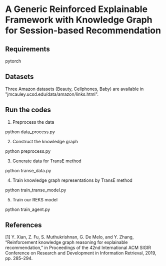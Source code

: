 # A Generic Reinforced Explainable Framework with Knowledge Graph for Session-based Recommendation

## Requirements
pytorch

## Datasets
Three Amazon datasets (Beauty, Cellphones, Baby) are available in "jmcauley.ucsd.edu/data/amazon/links.html".

## Run the codes
1. Preprocess the data

python data_process.py

2. Construct the knowledge graph

python preprocess.py

3. Generate data for TransE method

python transe_data.py 

4. Train knowledge graph representations by TransE method

python train_transe_model.py

5. Train our REKS model

python train_agent.py 

## References
[1] Y. Xian, Z. Fu, S. Muthukrishnan, G. De Melo, and Y. Zhang, “Reinforcement knowledge graph reasoning for explainable recommendation,” in Proceedings of the 42nd International ACM SIGIR Conference on Research and Development in Information Retrieval, 2019, pp. 285–294.
